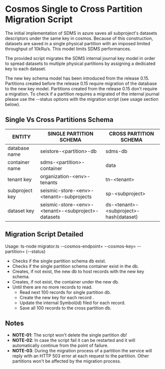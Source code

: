 # Cosmos Single to Cross Partition Migration Script

The initial implementation of SDMS in azure saves all subproject's datasets descriptors under the same key in cosmos. Because of this construction, datasets are saved in a single physical partition with an imposed limited throughput of 10kRu/s. This model limits SDMS performances.

The provided script migrates the SDMS internal journal key model in order to spread datasets to multiple physical partitions by assigning a dedicated key to each dataset.

The new key schema model has been introduced from the release 0.15. Partitions created before the release 0.15 require migration of the database to the new key model. Partitions created from the release 0.15 don't require a migration. To check if a partition requires a migrated of the internal journal please use the --status options with the migration script (see usage section below).

## Single Vs Cross Partitions Schema

ENTITY | SINGLE PARTITION SCHEMA | CROSS PARTITION SCHEMA
------ | ------ | ------
database name | seistore-\<partition\>-db | sdms-db
container name | sdms-\<partition\>-container | data
tenant key | organization-\<env\>-tenants | tn-\<tenant\>
subproject key | seismic-store-\<env\>-\<tenant\>-subprojects | sp-\<subproject\>
dataset key | seismic-store-\<env\>-\<tenant\>-\<subproject\>-datasets | ds-\<tenant\>-\<subproject\>-hash\(dataset\)

## Migration Script Detailed

Usage: ts-node migrator.ts --cosmos-endpoint= --cosmos-key= --partition= (--status)

- Checks if the single partition schema db exist.
- Checks if the single partition schema container exist in the db.
- Creates, if not exist, the new db to host records with the new key schema.
- Creates, if not exist, the container under the new db.
- Until there are no more records to read.
  - Read next 100 records for single partition db.
  - Create the new key for each record .
  - Update the internal Symbol(id) filed for each record.
  - Save all 100 records to the cross partition db.

## Notes

- **NOTE-01**: The script won't delete the single partition db!
- **NOTE-02**: In case the script fail it can be restarted and it will automatically continue from the point of failure.
- **NOTE-03**: During the migration process of a partition the service will reply with an HTTP 503 error at each request to the partition. Other partitions won't be affected by the migration process.
